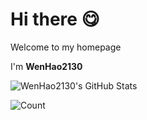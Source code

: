 # Hi there 😋

Welcome to my homepage

I'm **WenHao2130**

![WenHao2130's GitHub Stats](https://github-readme-stats.vercel.app/api?username=WenHao2130)

![Count](https://count.getloli.com/@github-WenHao2130?theme=rule34)
